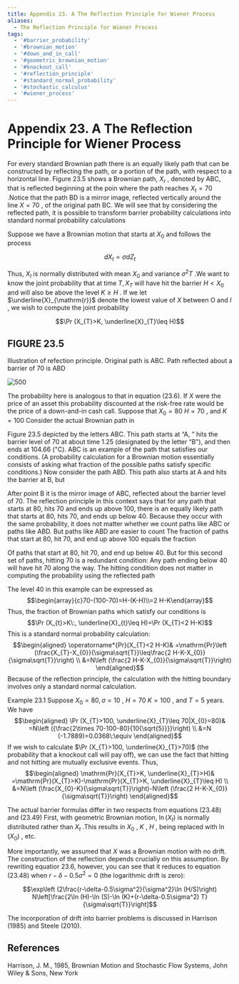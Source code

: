 ```yaml
---
title: Appendix 23. A The Reflection Principle for Wiener Process
aliases:
  - The Reflection Principle for Wiener Process
tags:
  - '#barrier_probability'
  - '#brownian_motion'
  - '#down_and_in_call'
  - '#geometric_brownian_motion'
  - '#knockout_call'
  - '#reflection_principle'
  - '#standard_normal_probability'
  - '#stochastic_calculus'
  - '#wiener_process'
---
```

# Appendix 23. A The Reflection Principle for Wiener Process

For every standard Brownian path there is an equally likely path that can be constructed by reflecting the path,  or a portion of the path,  with respect to a horizontal line. Figure 23.5 shows a Brownian path,  $X_{r}$ ,  denoted by ABC,  that is reflected beginning at the poin where the path reaches $X_{t}=70$ .Notice that the path BD is a mirror image,  reflected vertically around the line $X=70$ ,  of the original path BC. We will see that by considering the reflected path,  it is possible to transform barrier probability calculations into standard normal probability calculations

Suppose we have a Brownian motion that starts at $X_{0}$ and follows the process

$$dX_{t}=\sigma dZ_{t}$$

Thus,  $X_{I}$ is normally distributed with mean $X_{0}$ and variance $\sigma^{2}T$ .We want to know the joint probability that at time $T,      X_{T}$ will have hit the barrier $H<X_{0}$ and will also be above the level $K\geq H$ . If we let $\underline{X}_{\mathrm{r}}$ denote the lowest value of $X$ between O and $I$ ,  we wish to compute the joint probability

$$\Pr (X_{T}>K,      \underline{X}_{T}\leq H)$$

## FIGURE 23.5

Illustration of refection principle. Original path is ABC. Path reflected about a barrier of 70 is ABD

 ![500](https://storage.simpletex.cn/view/fccZYAwqiloApgLsGN23M6KRUUEMxlngK)

The probability here is analogous to that in equation (23.6). If $X$ were the price of an asset this probability discounted at the risk-free rate would be the price of a down-and-in cash call. Suppose that $X_0=80$ $H=70$ ,  and $K=100$ Consider the actual Brownian path in

Figure 23.5 depicted by the letters ABC. This path starts at “A,  ” hits the barrier level of 70 at about time 1.25 (designated by the letter “B"),  and then ends at 104.66 ("C). ABC is an example of the path that satisfies our conditions. (A probability calculation for a Brownian motion essentially consists of asking what fraction of the possible paths satisfy specific conditions.) Now consider the path ABD. This path also starts at A and hits the barrier at B,  but

After point B it is the mirror image of ABC,  reflected about the barrier level of 70. The reflection principle in this context says that for any path that starts at 80,  hits 70 and ends up above 100,  there is an equally likely path that starts at 80,  hits 70,  and ends up below 40. Because they occur with the same probability,  it does not matter whether we count paths like ABC or paths like ABD. But paths like ABD are easier to count The fraction of paths that start at 80,  hit 70,  and end up above 100 equals the fraction

Of paths that start at 80,  hit 70,  and end up below 40. But for this second set of paths,  hitting 70 is a redundant condition: Any path ending below 40 will have hit 70 along the way. The hitting condition does not matter in computing the probability using the reflected path

The level 40 in this example can be expressed as
$$\begin{array}{c}70-(100-70)=H-(K-H)\\=2 H-K\end{array}$$
Thus,  the fraction of Brownian paths which satisfy our conditions is
$$\Pr (X_{t}>K\:,      \underline{X}_{t}\leq H)=\Pr (X_{T}<2 H-K)$$
This is a standard normal probability calculation:
$$\begin{aligned}
\operatorname*{Pr}(X_{T}<2 H-K)& =\mathrm{Pr}\left (\frac{X_{T}-X_{0}}{\sigma\sqrt{T}}\leq\frac{2 H-K-X_{0}}{\sigma\sqrt{T}}\right) \\
&=N\left (\frac{2 H-K-X_{0}}{\sigma\sqrt{T}}\right)
\end{aligned}$$
Because of the reflection principle,      the calculation with the hitting boundary involves only a standard normal calculation.

Example 23.1 Suppose $X_{0}=80,      \sigma=10$ ,      $H=70$ $K=100$ ,      and $T=5$ years. We have
$$\begin{aligned}
\Pr (X_{T}>100,      \underline{X}_{T}\leq 70|X_{0}=80)& =N\left ({\frac{2\times 70-100-80}{10{\sqrt{5}}}}\right) \\
&=N (-1.7889)=0.0368\:\equiv 
\end{aligned}$$
If we wish to calculate $\Pr (X_{T}>100,      \underline{X}_{T}>70)$ (the probability that a knockout call will pay off),      we can use the fact that hitting and not hitting are mutually exclusive events. Thus,      
$$\begin{aligned}
\mathrm{Pr}(X_{T}>K,      \underline{X}_{T}>H)& =\mathrm{Pr}(X_{T}>K)-\mathrm{Pr}(X_{T}>K,      \underline{X}_{T}\leq H) \\
&=N\left (\frac{X_{0}-K}{\sigma\sqrt{T}}\right)-N\left (\frac{2 H-K-X_{0}}{\sigma\sqrt{T}}\right)
\end{aligned}$$

The actual barrier formulas differ in two respects from equations (23.48) and (23.49) First,      with geometric Brownian motion,      $\ln (X_{t})$ is normally distributed rather than $X_{t}$ .This results in $X_{0}$ ,      $K$ ,      $H$ ,      being replaced with $\ln (X_{0})$ ,      etc.

More importantly,      we assumed that $X$ was a Brownian motion with no drift. The construction of the reflection depends crucially on this assumption. By rewriting equatior 23.6,      however,      you can see that it reduces to equation (23.48) when $r-\delta-0.5\sigma^{2}=0$ (the logarithmic drift is zero):

$$\exp\left (2\frac{r-\delta-0.5\sigma^2}{\sigma^2}\ln (H/S)\right) N\left[\frac{2\ln (H)-\ln (S)-\ln (K)+(r-\delta-0.5\sigma^2) T}{\sigma\sqrt{T}}\right]$$

The incorporation of drift into barrier problems is discussed in Harrison (1985) and Steele (2010).

## References

Harrison,      J. M.,      1985,      Brownian Motion and Stochastic Flow Systems,      John Wiley & Sons,      New York
